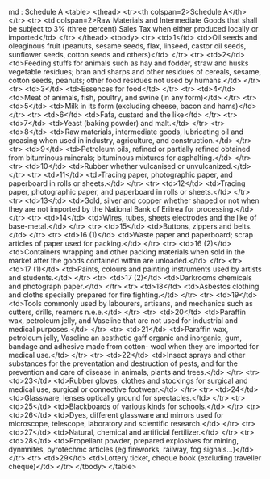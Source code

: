 md : Schedule A
&lt;table&gt;
    &lt;thead&gt;
&lt;tr&gt;&lt;th colspan&#x3D;2&gt;Schedule A&lt;&#x2F;th&gt;&lt;&#x2F;tr&gt;
        &lt;tr&gt;
            &lt;td colspan&#x3D;2&gt;Raw Materials and Intermediate Goods that shall be subject to 3% (three percent) Sales Tax when either produced locally or imported&lt;&#x2F;td&gt;
        &lt;&#x2F;tr&gt;
    &lt;&#x2F;thead&gt;
    &lt;tbody&gt;
        &lt;tr&gt;
            &lt;td&gt;1&lt;&#x2F;td&gt;
            &lt;td&gt;Oil seeds and oleaginous fruit (peanuts, sesame seeds, flax, linseed, castor oil seeds, sunflower seeds, cotton seeds and others)&lt;&#x2F;td&gt;
        &lt;&#x2F;tr&gt;
        &lt;tr&gt;
            &lt;td&gt;2&lt;&#x2F;td&gt;
            &lt;td&gt;Feeding stuffs for animals such as hay and fodder, straw and husks vegetable residues; bran and sharps and other residues of cereals, sesame, cotton seeds, peanuts; other food residues not used by humans.&lt;&#x2F;td&gt;
        &lt;&#x2F;tr&gt;
        &lt;tr&gt;
            &lt;td&gt;3&lt;&#x2F;td&gt;
            &lt;td&gt;Essences for food&lt;&#x2F;td&gt;
        &lt;&#x2F;tr&gt;
        &lt;tr&gt;
            &lt;td&gt;4&lt;&#x2F;td&gt;
            &lt;td&gt;Meat of animals, fish, poultry, and swine (in any form)&lt;&#x2F;td&gt;
        &lt;&#x2F;tr&gt;
        &lt;tr&gt;
            &lt;td&gt;5&lt;&#x2F;td&gt;
            &lt;td&gt;Milk in its form (excluding cheese, bacon and hams)&lt;&#x2F;td&gt;
        &lt;&#x2F;tr&gt;
        &lt;tr&gt;
            &lt;td&gt;6&lt;&#x2F;td&gt;
            &lt;td&gt;Fafa, custard and the like&lt;&#x2F;td&gt;
        &lt;&#x2F;tr&gt;
        &lt;tr&gt;
            &lt;td&gt;7&lt;&#x2F;td&gt;
            &lt;td&gt;Yeast (baking powder) and malt.&lt;&#x2F;td&gt;
        &lt;&#x2F;tr&gt;
        &lt;tr&gt;
            &lt;td&gt;8&lt;&#x2F;td&gt;
            &lt;td&gt;Raw materials, intermediate goods, lubricating oil and greasing when used in industry, agriculture, and construction.&lt;&#x2F;td&gt;
        &lt;&#x2F;tr&gt;
        &lt;tr&gt;
            &lt;td&gt;9&lt;&#x2F;td&gt;
            &lt;td&gt;Petroleum oils, refined or partially refined obtained from bituminous minerals; bituminous mixtures for asphalting.&lt;&#x2F;td&gt;
        &lt;&#x2F;tr&gt;
        &lt;tr&gt;
            &lt;td&gt;10&lt;&#x2F;td&gt;
            &lt;td&gt;Rubber whether vulcanised or unvulcanized.&lt;&#x2F;td&gt;
        &lt;&#x2F;tr&gt;
        &lt;tr&gt;
            &lt;td&gt;11&lt;&#x2F;td&gt;
            &lt;td&gt;Tracing paper, photographic paper, and paperboard in rolls or sheets.&lt;&#x2F;td&gt;
        &lt;&#x2F;tr&gt;
        &lt;tr&gt;
            &lt;td&gt;12&lt;&#x2F;td&gt;
            &lt;td&gt;Tracing paper, photographic paper, and paperboard in rolls or sheets.&lt;&#x2F;td&gt;
        &lt;&#x2F;tr&gt;
        &lt;tr&gt;
            &lt;td&gt;13&lt;&#x2F;td&gt;
            &lt;td&gt;Gold, silver and copper whether shaped or not when they are not imported by the National Bank of Eritrea for processing.&lt;&#x2F;td&gt;
        &lt;&#x2F;tr&gt;
        &lt;tr&gt;
            &lt;td&gt;14&lt;&#x2F;td&gt;
            &lt;td&gt;Wires, tubes, sheets electrodes and the like of base-metal.&lt;&#x2F;td&gt;
        &lt;&#x2F;tr&gt;
        &lt;tr&gt;
            &lt;td&gt;15&lt;&#x2F;td&gt;
            &lt;td&gt;Buttons, zippers and belts.&lt;&#x2F;td&gt;
        &lt;&#x2F;tr&gt;
        &lt;tr&gt;
            &lt;td&gt;16 (1)&lt;&#x2F;td&gt;
            &lt;td&gt;Waste paper and paperboard; scrap articles of paper used for packing.&lt;&#x2F;td&gt;
        &lt;&#x2F;tr&gt;
        &lt;tr&gt;
            &lt;td&gt;16 (2)&lt;&#x2F;td&gt;
            &lt;td&gt;Containers wrapping and other packing materials when sold in the market after the goods contained within are unloaded.&lt;&#x2F;td&gt;
        &lt;&#x2F;tr&gt;
        &lt;tr&gt;
            &lt;td&gt;17 (1)&lt;&#x2F;td&gt;
            &lt;td&gt;Paints, colours and painting instruments used by artists and students.&lt;&#x2F;td&gt;
        &lt;&#x2F;tr&gt;
        &lt;tr&gt;
            &lt;td&gt;17 (2)&lt;&#x2F;td&gt;
            &lt;td&gt;Darkrooms chemicals and photograph paper.&lt;&#x2F;td&gt;
        &lt;&#x2F;tr&gt;
        &lt;tr&gt;
            &lt;td&gt;18&lt;&#x2F;td&gt;
            &lt;td&gt;Asbestos clothing and cloths specially prepared for fire fighting.&lt;&#x2F;td&gt;
        &lt;&#x2F;tr&gt;
        &lt;tr&gt;
            &lt;td&gt;19&lt;&#x2F;td&gt;
            &lt;td&gt;Tools commonly used by labourers, artisans, and mechanics such as cutters, drills, reamers n.e.e.&lt;&#x2F;td&gt;
        &lt;&#x2F;tr&gt;
        &lt;tr&gt;
            &lt;td&gt;20&lt;&#x2F;td&gt;
            &lt;td&gt;Paraffin wax, petroleum jelly, and Vaseline that are not used for industrial and medical purposes.&lt;&#x2F;td&gt;
        &lt;&#x2F;tr&gt;
        &lt;tr&gt;
            &lt;td&gt;21&lt;&#x2F;td&gt;
            &lt;td&gt;Paraffin wax, petroleum jelly, Vaseline an aesthetic gaff organic and inorganic, gum, bandage and adhesive made from cotton- wool when they are imported for medical use.&lt;&#x2F;td&gt;
        &lt;&#x2F;tr&gt;
        &lt;tr&gt;
            &lt;td&gt;22&lt;&#x2F;td&gt;
            &lt;td&gt;Insect sprays and other substances for the preventation and destruction of pests, and for the prevention and care of disease in animals, plants and trees.&lt;&#x2F;td&gt;
        &lt;&#x2F;tr&gt;
        &lt;tr&gt;
            &lt;td&gt;23&lt;&#x2F;td&gt;
            &lt;td&gt;Rubber gloves, clothes and stockings for surgical and medical use, surgical or connective footwear.&lt;&#x2F;td&gt;
        &lt;&#x2F;tr&gt;
        &lt;tr&gt;
            &lt;td&gt;24&lt;&#x2F;td&gt;
            &lt;td&gt;Glassware, lenses optically ground for spectacles.&lt;&#x2F;td&gt;
        &lt;&#x2F;tr&gt;
        &lt;tr&gt;
            &lt;td&gt;25&lt;&#x2F;td&gt;
            &lt;td&gt;Blackboards of various kinds for schools.&lt;&#x2F;td&gt;
        &lt;&#x2F;tr&gt;
        &lt;tr&gt;
            &lt;td&gt;26&lt;&#x2F;td&gt;
            &lt;td&gt;Dyes, different glassware and mirrors used for microscope, telescope, laboratory and scientific research.&lt;&#x2F;td&gt;
        &lt;&#x2F;tr&gt;
        &lt;tr&gt;
            &lt;td&gt;27&lt;&#x2F;td&gt;
            &lt;td&gt;Natural, chemical and artificial fertilizer.&lt;&#x2F;td&gt;
        &lt;&#x2F;tr&gt;
        &lt;tr&gt;
            &lt;td&gt;28&lt;&#x2F;td&gt;
            &lt;td&gt;Propellant powder, prepared explosives for mining, dynmnites, pyrotechmc articles (eg.fireworks, railway, fog signals...)&lt;&#x2F;td&gt;
        &lt;&#x2F;tr&gt;
        &lt;tr&gt;
            &lt;td&gt;29&lt;&#x2F;td&gt;
            &lt;td&gt;Lottery ticket, cheque book (excluding traveller cheque)&lt;&#x2F;td&gt;
        &lt;&#x2F;tr&gt;
    &lt;&#x2F;tbody&gt;
&lt;&#x2F;table&gt;
<ul>
</ul>